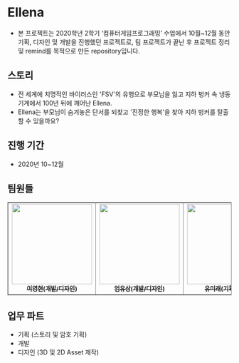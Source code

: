 # Ellena
* 본 프로젝트는 2020학년 2학기 ‘컴퓨터게임프로그래밍’ 수업에서 10월~12월 동안 기획, 디자인 및 개발을 진행했던 프로젝트로, 팀 프로젝트가 끝난 후 프로젝트 정리 및 remind를 목적으로 만든 repository입니다.

## 스토리
* 전 세계에 치명적인 바이러스인 'FSV'의 유행으로 부모님을 잃고 지하 벙커 속 냉동 기계에서 100년 뒤에 깨어난 Ellena.
* Ellena는 부모님이 숨겨놓은 단서를 되찾고 '진정한 행복'을 찾아 지하 벙커를 탈출할 수 있을까요?

## 진행 기간
* 2020년 10~12월

## 팀원들

<table align="center" border="1.5" bordercolor="gray">
    <tr>
        <td align="center"><a href="https://github.com/Ryeoryeon"><img src="https://avatars3.githubusercontent.com/u/50348995?s=500&u=7484588e133e5efa66f6cd14dac2417a90a4f598&v=4" width="180px;" alt=""/><br/><sub><b>이영현(개발/디자인)</b></sub></a></td>
        <td align="center"><a href="https://github.com/EomYoosang"><img src="https://avatars3.githubusercontent.com/u/53031768?s=500&u=7484588e133e5efa66f6cd14dac2417a90a4f598&v=4" width="180px;" alt=""/><br/><sub><b>엄유상(개발/디자인)</b></sub></a></td>
	<td align="center"><a href="https://github.com/naraemirae9"><img src="https://avatars3.githubusercontent.com/u/52742709?s=500&u=7484588e133e5efa66f6cd14dac2417a90a4f598&v=4" width="180px;" alt=""/><br/><sub><b>유미래(기획/개발)</b></sub></a></td>
	<td align="center"><a href="https://github.com/Cerisier823"><img src="https://avatars3.githubusercontent.com/u/50838972?s=500&u=7484588e133e5efa66f6cd14dac2417a90a4f598&v=4" width="180px;" alt=""/><br/><sub><b>김조은(기획/개발)</b></sub></a></td>
    </tr>
</table>

## 업무 파트
* 기획 (스토리 및 암호 기획)
* 개발
* 디자인 (3D 및 2D Asset 제작)
